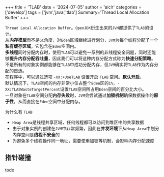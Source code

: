 +++
title = 'TLAB'
date = '2024-07-05'
author = 'aiclr'
categories = ['develop']
tags = ['jvm','java','tlab']
Summary='Thread Local Allocation Buffer'
+++

`Thread Local Allocation Buffer`。`OpenJDK`衍生出来的`JVM`都提供了`TLAB`的设计。\
从**内存模型**而不是`GC`角度，对`Eden`区域继续进行划分，`JVM`为每个线程分配了一个**私有缓存区域**，它包含在`Eden`空间内。\
**多线程**同时分配内存时，使用`TLAB`可以避免一系列的非线程安全问题，同时还能够**提升内存分配吞吐量**，因此我们可以将这种内存分配方式称为**快速分配策略**。\
不是所有的对象实例都能够在`TLAB`中成功分配内存，但`JVM`确实将`TLAB`作为内存分配的首选。\
在程序中，可以通过选项 `-XX:+UseTLAB` 设置开启 `TLAB` 空间。**默认开启**。\
默认情况下，`TLAB`空间的内存非常小仅占整个`Eden`区的`1%`，`-XX:TLABWasteTargetPercent`设置`TLAB`空间所占用`Eden`空间的百分比大小。\
一旦对象在`TLAB`空间分配**内存失败**时，`JVM`会尝试通过**加锁机制**确保数据操作的**原子性**，从而直接在`Eden`空间中分配内存。

为什么有 `TLAB`
- `Heap Area`是线程共享区域，任何线程都可以访问到堆区中的共享数据
- 由于对象实例的创建在`JVM`中非常频繁，因此在**并发环境**下从`Heap Area`中划分内存空间是**线程不安全**的
- 为避免多个线程操作同一地址，需要使用加锁等机制，会影响内存分配速度

## 指针碰撞

todo
